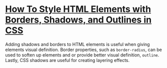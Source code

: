 # [How To Style HTML Elements with Borders, Shadows, and Outlines in CSS](https://www.digitalocean.com/community/tutorials/how-to-style-html-elements-with-borders-shadows-and-outlines-in-css)

Adding shadows and  borders to HTML elements is useful when giving elements visual definition. Border properties, such as `border-radius`, can be used to soften up elements and or provide better visual definition, `outline`.  Lastly, CSS shadows are useful for creating layering effects. 